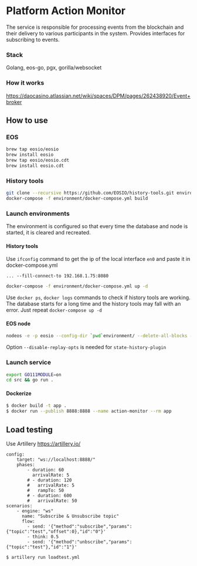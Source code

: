 # Platform Action Monitor
The service is responsible for processing events from the blockchain and their delivery to various participants in the system. Provides interfaces for subscribing to events.
### Stack
Golang, eos-go, pgx, gorilla/websocket
### How it works
https://daocasino.atlassian.net/wiki/spaces/DPM/pages/262438920/Event+broker
## How to use
### EOS
```BASH
brew tap eosio/eosio
brew install eosio
brew tap eosio/eosio.cdt
brew install eosio.cdt
```
### History tools
```BASH
git clone --recursive https://github.com/EOSIO/history-tools.git environment/history-tools
docker-compose -f environment/docker-compose.yml build
```
### Launch environments
The environment is configured so that every time the database and node is started, it is cleared and recreated.
#### History tools
Use `ifconfig` command to get the ip of the local interface `en0` and paste it in docker-compose.yml
```
... --fill-connect-to 192.168.1.75:8080
```
```BASH
docker-compose -f environment/docker-compose.yml up -d
```
Use `docker ps`, `docker logs` commands to check if history tools are working.
The database starts for a long time and the history tools may fall with an error. Just repeat `docker-compose up -d`
#### EOS node
```BASH
nodeos -e -p eosio --config-dir `pwd`environment/ --delete-all-blocks --disable-replay-opts
```
Option `--disable-replay-opts` is needed for `state-history-plugin`
### Launch service
```BASH
export GO111MODULE=on
cd src && go run .
```
#### Dockerize
```BASH
$ docker build -t app .
$ docker run --publish 8888:8888 --name action-monitor --rm app
```
## Load testing
Use Artillery https://artillery.io/
```
config:
    target: "ws://localhost:8888/"
    phases:
        - duration: 60
          arrivalRate: 5
        # - duration: 120
        #   arrivalRate: 5
        #   rampTo: 50
        # - duration: 600
        #   arrivalRate: 50
scenarios:
    - engine: "ws"
      name: "Subscribe & Unsubscribe topic"
      flow:
        - send: '{"method":"subscribe","params":{"topic":"test","offset":0},"id":"0"}'
        - think: 0.5
        - send: '{"method":"unbscribe","params":{"topic":"test"},"id":"1"}'
```
```BASH
$ artillery run loadtest.yml
```
